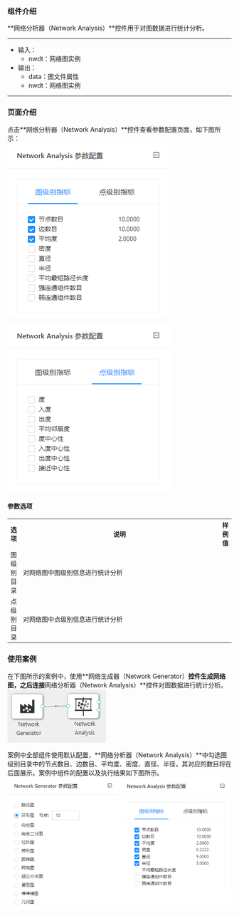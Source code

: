 ### 组件介绍
**网络分析器（Network Analysis）**控件用于对图数据进行统计分析。

<hr/>

- 输入：
  - nwdt：网络图实例
- 输出：
  - data：图文件属性
  - nwdt：网络图实例

<hr/>


### 页面介绍
点击**网络分析器（Network Analysis）**控件查看参数配置页面，如下图所示：  
![param-1](/img/aistudio/network/network-analysis/param-1.png)

![param-2](/img/aistudio/network/network-analysis/param-2.png)

#### 参数选项
<table>
  <tr>
    <th>选项</th>
    <th width="650">说明</th>
    <th>样例值</th>
  </tr>
  <tr>
      <td>图级别目录</td> 
      <td>
      对网络图中图级别信息进行统计分析
      </td> 
      <td></td>
  </tr>
  <tr>
      <td>点级别目录</td> 
      <td>
      对网络图中点级别信息进行统计分析
      </td> 
      <td></td>
  </tr>
</table>

### 使用案例
在下图所示的案例中，使用**网络生成器（Network Generator）**控件生成网络图，之后连接**网络分析器（Network Analysis）**控件对图数据进行统计分析。  
![workflow](/img/aistudio/network/network-analysis/workflow.png)

案例中全部组件使用默认配置，**网络分析器（Network Analysis）**中勾选图级别目录中的节点数目、边数目、平均度、密度、直径、半径，其对应的数目将在后面展示。案例中组件的配置以及执行结果如下图所示。
![workflow-result](/img/aistudio/network/network-analysis/workflow-result.png)